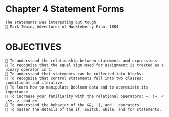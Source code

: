 # Chapter 4 Statement Forms
    The statements was interesting but tough.
     Mark Twain, Adventures of Huckleberry Finn, 1884
# OBJECTIVES
     To understand the relationship between statements and expressions.
     To recognize that the equal sign used for assignment is treated as a binary operator in C.
     To understand that statements can be collected into blocks.
     To recognize that control statements fall into two classes: conditional and iterative.
     To learn how to manipulate Boolean data and to appreciate its importance.
     To increase your familiarity with the relational operators: =, !=, < ,<=, >, and >=.
     To understand the behavior of the &&, ||, and ! operators.
     To master the details of the if, switch, while, and for statements.